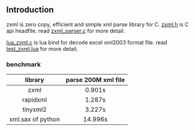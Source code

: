 ## Introduction
zxml is zero copy, efficient and simple xml parse library for C. [zxml.h](https://github.com/lvzixun/zxml/blob/master/zxml.h) is C api headfile. read [zxml_parser.c](https://github.com/lvzixun/zxml/blob/master/zxml_parser.c) for more detail.

[lua_zxml.c](https://github.com/lvzixun/zxml/blob/master/lua_zxml.c) is lua bind for decode excel xml2003 format file. read [test_zxml.lua](https://github.com/lvzixun/zxml/blob/master/test_zxml.lua) for more detail.

### benchmark

| library | parse 200M xml file |
|:-------:|:--------------------:|
| zxml | 0.901s |
| rapidxml | 1.287s |
| tinyxml2 | 3.227s |
| xml.sax of python | 14.996s |
